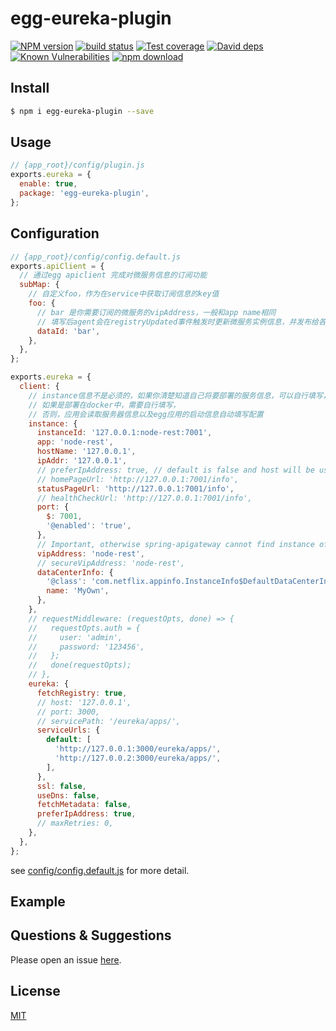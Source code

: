 # egg-eureka-plugin

[![NPM version][npm-image]][npm-url]
[![build status][travis-image]][travis-url]
[![Test coverage][codecov-image]][codecov-url]
[![David deps][david-image]][david-url]
[![Known Vulnerabilities][snyk-image]][snyk-url]
[![npm download][download-image]][download-url]

[npm-image]: https://img.shields.io/npm/v/egg-eureka-plugin.svg?style=flat-square
[npm-url]: https://npmjs.org/package/egg-eureka-plugin
[travis-image]: https://img.shields.io/travis/eggjs/egg-eureka-plugin.svg?style=flat-square
[travis-url]: https://travis-ci.org/eggjs/egg-eureka-plugin
[codecov-image]: https://img.shields.io/codecov/c/github/eggjs/egg-eureka-plugin.svg?style=flat-square
[codecov-url]: https://codecov.io/github/eggjs/egg-eureka-plugin?branch=master
[david-image]: https://img.shields.io/david/eggjs/egg-eureka-plugin.svg?style=flat-square
[david-url]: https://david-dm.org/eggjs/egg-eureka-plugin
[snyk-image]: https://snyk.io/test/npm/egg-eureka-plugin/badge.svg?style=flat-square
[snyk-url]: https://snyk.io/test/npm/egg-eureka-plugin
[download-image]: https://img.shields.io/npm/dm/egg-eureka-plugin.svg?style=flat-square
[download-url]: https://npmjs.org/package/egg-eureka-plugin

<!--
Description here.
-->

## Install

```bash
$ npm i egg-eureka-plugin --save
```

## Usage

```js
// {app_root}/config/plugin.js
exports.eureka = {
  enable: true,
  package: 'egg-eureka-plugin',
};
```

## Configuration

```js
// {app_root}/config/config.default.js
exports.apiClient = {
  // 通过egg apiclient 完成对微服务信息的订阅功能
  subMap: {
    // 自定义foo，作为在service中获取订阅信息的key值
    foo: {
      // bar 是你需要订阅的微服务的vipAddress，一般和app name相同
      // 填写后agent会在registryUpdated事件触发时更新微服务实例信息，并发布给各个follwer
      dataId: 'bar',
    },
  },
};

exports.eureka = {
  client: {
    // instance信息不是必须的，如果你清楚知道自己将要部署的服务信息，可以自行填写，
    // 如果是部署在docker中，需要自行填写，
    // 否则，应用会读取服务器信息以及egg应用的启动信息自动填写配置
    instance: {
      instanceId: '127.0.0.1:node-rest:7001',
      app: 'node-rest',
      hostName: '127.0.0.1',
      ipAddr: '127.0.0.1',
      // preferIpAddress: true, // default is false and host will be used.
      // homePageUrl: 'http://127.0.0.1:7001/info',
      statusPageUrl: 'http://127.0.0.1:7001/info',
      // healthCheckUrl: 'http://127.0.0.1:7001/info',
      port: {
        $: 7001,
        '@enabled': 'true',
      },
      // Important, otherwise spring-apigateway cannot find instance of node-rest
      vipAddress: 'node-rest',
      // secureVipAddress: 'node-rest',
      dataCenterInfo: {
        '@class': 'com.netflix.appinfo.InstanceInfo$DefaultDataCenterInfo',
        name: 'MyOwn',
      },
    },
    // requestMiddleware: (requestOpts, done) => {
    //   requestOpts.auth = {
    //     user: 'admin',
    //     password: '123456',
    //   };
    //   done(requestOpts);
    // },
    eureka: {
      fetchRegistry: true,
      // host: '127.0.0.1',
      // port: 3000,
      // servicePath: '/eureka/apps/',
      serviceUrls: {
        default: [
          'http://127.0.0.1:3000/eureka/apps/',
          'http://127.0.0.2:3000/eureka/apps/',
        ],
      },
      ssl: false,
      useDns: false,
      fetchMetadata: false,
      preferIpAddress: true,
      // maxRetries: 0,
    },
  },
};
```

see [config/config.default.js](config/config.default.js) for more detail.

## Example

<!-- example here -->

## Questions & Suggestions

Please open an issue [here](https://github.com/eggjs/egg/issues).

## License

[MIT](LICENSE)
